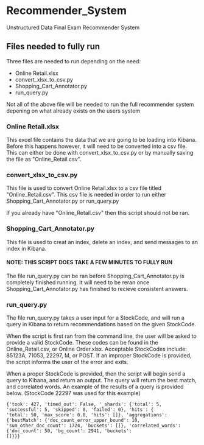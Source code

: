 # Recommender_System
Unstructured Data Final Exam Recommender System


## Files needed to fully run 

Three files are needed to run depending on the need:
  - Online Retail.xlsx
  - convert_xlsx_to_csv.py
  - Shopping_Cart_Annotator.py
  - run_query.py
  
Not all of the above file will be needed to run the full recommender system depening on what already exists on the users system

### Online Retail.xlsx

This excel file contains the data that we are going to be loading into Kibana.  Before this happens however, it will need to be converted into a csv file.  This can either be done with convert_xlsx_to_csv.py or by manually saving the file as "Online_Retail.csv".

### convert_xlsx_to_csv.py

This file is used to convert Online Retail.xlsx to a csv file titled "Online_Retail.csv". This csv file is needed in order to run either Shopping_Cart_Annotator.py or run_query.py

If you already have "Online_Retail.csv" then this script should not be ran.

### Shopping_Cart_Annotator.py

This file is used to creat an index, delete an index, and send messages to an index in Kibana.  

#### NOTE: THIS SCRIPT DOES TAKE A FEW MINUTES TO FULLY RUN 
The file run_query.py can be ran before Shopping_Cart_Annotator.py is completely finished running.  It will need to be reran once Shopping_Cart_Annotator.py has finished to recieve consistent answers.



### run_query.py

The file run_query.py takes a user input for a StockCode, and will run a query in Kibana to return recommendations based on the given StockCode.

When the script is first ran from the command line, the user will be asked to provide a valid StockCode.  These codes can be found in the Online_Retail.csv, or Online Order.xlsx.  Acceptable StockCodes include: 85123A, 71053, 22297, M, or POST.  If an improper StockCode is provided, the script informs the user of the error and exits.

When a proper StockCode is provided, then the script will begin send a query to Kibana, and return an output.  The query will return the best match, and correlated words.  An example of the results of a query is provided below. (StockCode 22297 was used for this example)

```
{'took': 427, 'timed_out': False, '_shards': {'total': 5, 'successful': 5, 'skipped': 0, 'failed': 0}, 'hits': {
'total': 50, 'max_score': 0.0, 'hits': []}, 'aggregations': {'bestMatch': {'doc_count_error_upper_bound': 10,
'sum_other_doc_count': 1724, 'buckets': []}, 'correlated_words': {'doc_count': 50, 'bg_count': 2941, 'buckets':
[]}}}

```
